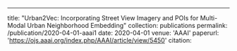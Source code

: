 ---
title: "Urban2Vec: Incorporating Street View Imagery and POIs for Multi-Modal Urban Neighborhood Embedding"
collection: publications
permalink: /publication/2020-04-01-aaai1
date: 2020-04-01
venue: 'AAAI'
paperurl: 'https://ojs.aaai.org/index.php/AAAI/article/view/5450'
citation: 
